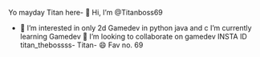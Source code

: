 Yo mayday Titan here- 👋 Hi, I’m @Titanboss69
- 👀 I’m interested in only 2d Gamedev in python java and c
 I’m currently learning Gamedev 
 💞️ I’m looking to collaborate on gamedev
INSTA ID titan_thebossss-
Titan- 😄 
Fav no. 69 

<!---
Titanboss69/Titanboss69 is a ✨ special ✨ repository because its `README.md` (this file) appears on your GitHub profile.
You can click the Preview link to take a look at your changes.
--->
